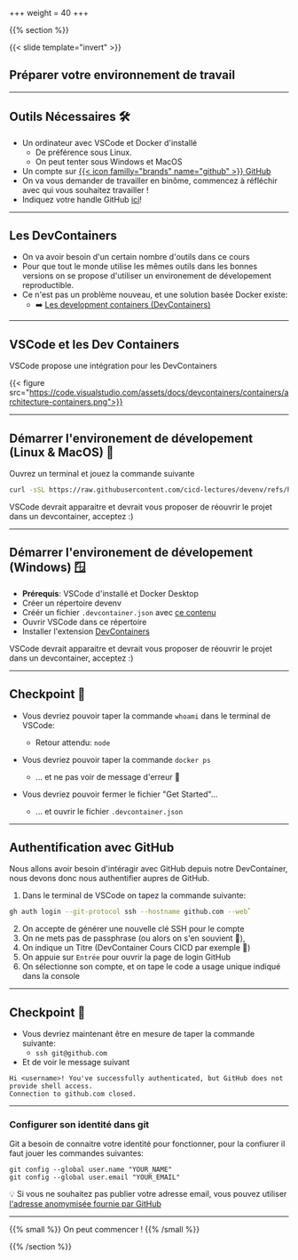 +++
weight = 40
+++

{{% section %}}

{{< slide template="invert" >}}

## Préparer votre environnement de travail

---

## Outils Nécessaires 🛠

- Un ordinateur avec VSCode et Docker d'installé
  - De préférence sous Linux.
  - On peut tenter sous Windows et MacOS
- Un compte sur [{{< icon familly="brands" name="github" >}} GitHub](https://github.com)
- On va vous demander de travailler en binôme, commencez à réfléchir avec qui vous souhaitez travailler !
- Indiquez votre handle GitHub [ici](https://docs.google.com/spreadsheets/d/1DEi13z4QaZzkIZmRwZhoEp85pL5zxt401Qb_ENnB8P4/edit?usp=sharing)!

---

## Les DevContainers

- On va avoir besoin d'un certain nombre d'outils dans ce cours
- Pour que tout le monde utilise les mêmes outils dans les bonnes versions on se propose d'utiliser un environement de dévelopement reproductible.
- Ce n'est pas un problème nouveau, et une solution basée Docker existe:
  - ➡️ [Les development containers (DevContainers)](https://containers.dev/)

---

## VSCode et les Dev Containers

VSCode propose une intégration pour les DevContainers

{{< figure src="https://code.visualstudio.com/assets/docs/devcontainers/containers/architecture-containers.png">}}

---

## Démarrer l'environement de dévelopement (Linux & MacOS) 🚀

Ouvrez un terminal et jouez la commande suivante

```bash
curl -sSL https://raw.githubusercontent.com/cicd-lectures/devenv/refs/heads/main/install.sh | bash
```

VSCode devrait apparaitre et devrait vous proposer de réouvrir le projet dans un devcontainer, acceptez :)

---

## Démarrer l'environement de dévelopement (Windows) 🪟

- **Prérequis**: VSCode d'installé et Docker Desktop
- Créer un répertoire devenv
- Créér un fichier `.devcontainer.json` avec [ce contenu](https://raw.githubusercontent.com/cicd-lectures/devenv/refs/heads/main/.devcontainer.json)
- Ouvrir VSCode dans ce répertoire
- Installer l'extension [DevContainers](https://marketplace.visualstudio.com/items?itemName=ms-vscode-remote.remote-containers)

VSCode devrait apparaitre et devrait vous proposer de réouvrir le projet dans un devcontainer, acceptez :)

---

## Checkpoint 🎯

- Vous devriez pouvoir taper la commande `whoami` dans le terminal de VSCode:
  - Retour attendu: `node`

- Vous devriez pouvoir taper la commande `docker ps`
  - ... et ne pas voir de message d'erreur 🤡

- Vous devriez pouvoir fermer le fichier "Get Started"...
  - ... et ouvrir le fichier ``.devcontainer.json``

---

## Authentification avec GitHub

Nous allons avoir besoin d'intéragir avec GitHub depuis notre DevContainer, nous devons donc nous authentifier aupres de GitHub.

1. Dans le terminal de VSCode on tapez la commande suivante:

```bash
gh auth login --git-protocol ssh --hostname github.com --web`
```

2. On accepte de générer une nouvelle clé SSH pour le compte
3. On ne mets pas de passphrase (ou alors on s'en souvient 🤪),
4. On indique un Titre (DevContainer Cours CICD par exemple 👀)
5. On appuie sur `Entrée` pour ouvrir la page de login GitHub
6. On sélectionne son compte, et on tape le code a usage unique indiqué dans la console

---

## Checkpoint 🎯

- Vous devriez maintenant être en mesure de taper la commande suivante:
    - `ssh git@github.com`
- Et de voir le message suivant

```
Hi <username>! You've successfully authenticated, but GitHub does not provide shell access.
Connection to github.com closed.
```

---

### Configurer son identité dans git

Git a besoin de connaitre votre identité pour fonctionner, pour la confiurer il faut jouer les commandes suivantes:

```
git config --global user.name "YOUR_NAME"
git config --global user.email "YOUR_EMAIL"
```

💡 Si vous ne souhaitez pas publier votre adresse email, vous pouvez utiliser [l'adresse anomymisée fournie par GitHub](https://github.com/settings/emails)

---

{{% small %}}
On peut commencer !
{{% /small %}}

{{% /section %}}
